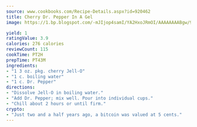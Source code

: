 ```yaml
---
source: www.cookbooks.com/Recipe-Details.aspx?id=920462
title: Cherry Dr. Pepper In A Gel
image: https://1.bp.blogspot.com/-mJIjop4samI/YA2HxoJRmOI/AAAAAAAABgw/9Q6cN5purxQQ0M3111-VxRXtHYk4x987wCLcBGAsYHQ/s320/19.png

yield: 1
ratingValue: 3.9
calories: 276 calories
reviewCount: 115
cookTime: PT2H
prepTime: PT43M
ingredients:
- "1 3 oz. pkg. cherry Jell-O"
- "1 c. boiling water"
- "1 c. Dr. Pepper"
directions:
- "Dissolve Jell-O in boiling water."
- "Add Dr. Pepper; mix well. Pour into individual cups."
- "Chill about 2 hours or until firm."
crypto:
- "Just two and a half years ago, a bitcoin was valued at 5 cents."
---
```

